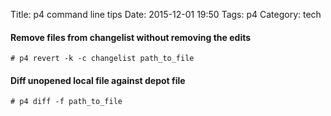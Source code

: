 Title: p4 command line tips
Date: 2015-12-01 19:50
Tags: p4
Category: tech

#### Remove files from changelist without removing the edits
```
# p4 revert -k -c changelist path_to_file
```

#### Diff unopened local file against depot file
```
# p4 diff -f path_to_file
```

